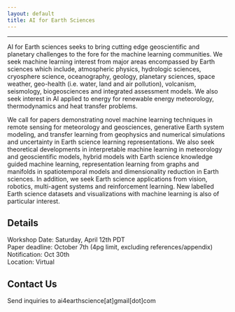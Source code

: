 ```yaml
---
layout: default
title: AI for Earth Sciences
---
```

---
AI for Earth sciences seeks to bring cutting edge geoscientific and planetary challenges to the fore for the machine learning communities. We seek machine learning interest from major areas encompassed by Earth sciences which include, atmospheric physics, hydrologic sciences, cryosphere science, oceanography, geology, planetary sciences, space weather, geo-health (i.e.  water, land and air pollution), volcanism, seismology, biogeosciences and integrated assessment models. We also seek interest in AI applied to energy for renewable energy meteorology, thermodynamics and heat transfer problems. 

We call for papers demonstrating novel machine learning techniques in remote sensing for meteorology and geosciences, generative Earth system modeling, and transfer learning from geophysics and numerical simulations and uncertainty in Earth science learning representations. We also seek theoretical developments in interpretable machine learning in meteorology and geoscientific models, hybrid models with Earth science knowledge guided machine learning, representation  learning  from  graphs  and  manifolds  in  spatiotemporal  models  and  dimensionality reduction in Earth sciences. In addition, we seek Earth science applications from vision, robotics, multi-agent systems and reinforcement learning. New labelled Earth science datasets and visualizations with machine learning is also of particular interest.

## Details 

Workshop Date: Saturday, April 12th PDT   
Paper deadline: October 7th (4pg limit, excluding references/appendix)  
Notification: Oct 30th  
Location: Virtual  
 
## Contact Us

Send inquiries to ai4earthscience[at]gmail[dot]com
